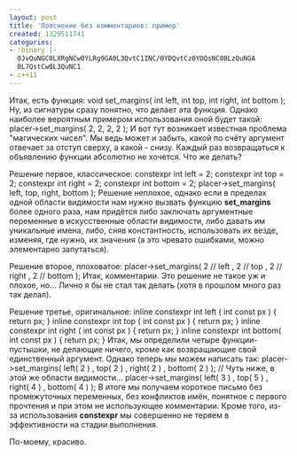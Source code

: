 ```yaml
---
layout: post
title: 'Пояснение без комментариев: пример'
created: 1329511741
categories:
- !binary |-
  0JvQuNGC0LXRgNCw0YLRg9GA0L3QvtC1INC/0YDQvtCz0YDQsNC80LzQuNGA
  0L7QstCw0L3QuNC1
- c++11
---
```

Итак, есть функция:
<cpp>
void set_margins( int left, int top, int right, int bottom );
</cpp>
Ну, из сигнатуры сразу понятно, что делает эта функция. Однако наиболее вероятным примером использования оной будет такой:
<cpp>
placer->set_margins( 2, 2, 2, 2 );
</cpp>
И вот тут возникает известная проблема "магических чисел". Мы ведь может и забыть, какой по счёту аргумент отвечает за отступ сверху, а какой - снизу. Каждый раз возвращаться к объявлению функции абсолютно не хочется. Что же делать?

Решение первое, классическое:
<cpp>
constexpr int left   = 2;
constexpr int top    = 2;
constexpr int right  = 2;
constexpr int bottom = 2;
placer->set_margins( left, top, right, bottom );
</cpp>
Решение неплохое, однако если в пределах одной области видимости нам нужно вызвать функцию <strong>set_margins</strong> более одного раза, нам придётся либо заключать аргументные переменные в искусственные области видимости, либо давать им уникальные имена, либо, сняв константность, использовать их везде, изменяя, где нужно, их значения (а это чревато ошибками, можно элементарно запутаться).

Решение второе, плоховатое:
<cpp>
placer->set_margins(   2 // left
                     , 2 // top
                     , 2 // right
                     , 2 // bottom 
                   );
</cpp>
Итак, комментарии. Это решение не такое уж и плохое, но... Лично я бы не стал так делать (хотя в прошлом много раз так делал).

Решение третье, оригинальное:
<cpp>
inline constexpr int left  ( int const px ) { return px; }
inline constexpr int top   ( int const px ) { return px; }
inline constexpr int right ( int const px ) { return px; }
inline constexpr int bottom( int const px ) { return px; }
</cpp>
Итак, мы определили четыре функции-пустышки, не делающие ничего, кроме как возвращающие свой единственный аргумент. Однако теперь мы можем написать так:
<cpp>
placer->set_margins(   left( 2 )
                     , top( 2 )
                     , right( 2 )
                     , bottom( 2 ) );
// Чуть ниже, в этой же области видимости...
placer->set_margins(   left( 3 )
                     , top( 5 )
                     , right( 4 )
                     , bottom( 4 ) );
</cpp>
В итоге мы получаем короткое письмо без промежуточных переменных, без конфликтов имён, понятное с первого прочтения и при этом не использующее комментарии. Кроме того, из-за использования <strong>constexpr</strong> мы совершенно не теряем в эффективности на стадии выполнения.

По-моему, красиво.
